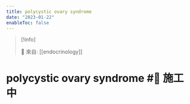 ```yaml
---
title: polycystic ovary syndrome
date: "2023-01-22"
enableToc: false
---
```


> [!info]
>
> 🌱 來自: [[endocrinology]]

# polycystic ovary syndrome #🚧 施工中


